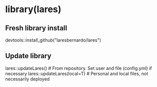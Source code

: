 # library(lares)

## Fresh library install
devtools::install_github("laresbernardo/lares")

## Update library
lares::updateLares() # From repository. Set user and file (config.yml) if necessary
lares::updateLares(local=T) # Personal and local files, not necessarily deployed
